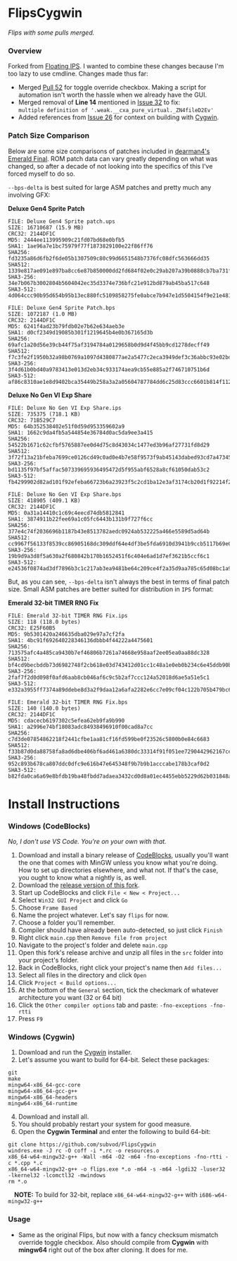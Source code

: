 # FlipsCygwin

*Flips with some pulls merged.*

### Overview

Forked from [Floating IPS](https://github.com/Alcaro/Flips). I wanted to combine these changes because I'm too lazy to use cmdline. Changes made thus far:

- Merged [Pull 52](https://github.com/Alcaro/Flips/pull/52) for toggle override checkbox. Making a script for automation isn't worth the hassle when we already have the GUI.
- Merged removal of **Line 14** mentioned in [Issue 32](https://github.com/Alcaro/Flips/issues/32#issuecomment-1036141144) to fix:<br>`multiple definition of '.weak.__cxa_pure_virtual._ZN4fileD2Ev'`
- Added references from [Issue 26](https://github.com/Alcaro/Flips/issues/26#issuecomment-573674247) for context on building with [Cygwin](https://www.cygwin.com/).

### Patch Size Comparison

Below are some size comparisons of patches included in [dearman4's Emerald Final](https://www.pokecommunity.com/showthread.php?t=410480). ROM patch data can vary greatly depending on what was changed, so after a decade of not looking into the specifics of this I've forced myself to do so.

`--bps-delta` is best suited for large ASM patches and pretty much any involving GFX:

**Deluxe Gen4 Sprite Patch**

```
FILE: Deluxe Gen4 Sprite patch.ups
SIZE: 16710687 (15.9 MB)
CRC32: 2144DF1C
MD5: 2444ee113995909c21fd07bd68e0bfb5
SHA1: 1ae96a7e1bc75979f77f1873829100e22f86ff76
SHA256: fd3235a86d6fb2f6de05b1307509c80c99d6651548b7376fc08dfc563666dd35
SHA512: 1339e817ae091e897ba8cc6e87b850000dd2fd684f02e0c29ab207a39b0888cb7ba731f4816ef2d79fa1e15370ba3187d498f632e9ee53bd61f28aa103b87f21
SHA3-256: 34e7b067b3002804b5604042ec35d3374e736bfc21e912bd879ab45ba517c648
SHA3-512: 4d064ccc90b95d654b95b13ec880fc5109858275fe0abce7b947e1d5504154f9e21e48181260902514346927ad256ab1612e2fe27150ea9875ea03cfd6056760

FILE: Deluxe Gen4 Sprite Patch.bps
SIZE: 1072187 (1.0 MB)
CRC32: 2144DF1C
MD5: 6241f4ad23b79fdb02e7b62e634aeb3e
SHA1: d0cf2349d19085b301f1219645b4e0b367165d3b
SHA256: 69afc1a20d56e39cb44f75af3194784a0129658b0d9d4f45bb9cd1278decff49
SHA512: f7c3fe2f1950b32a98b0769a1097d4380877ae2a5477c2eca3949def3c36abbc93e02bdfe2044b985a34a40ff984de2c5f634fcb03ce31e7beb1de00f3b687dc
SHA3-256: 3f4d61b0bd40a9783413e013d2eb34c933174aea9cb55e885a2f746710751b6d
SHA3-512: af86c8310ae1e8d9402bca35449b258a3a2a05604787784dd6c25d83ccc6601b814f112a9a4b48a5aec00a4bf7fb404b43fe9906139bf5c71bf23c06816b3954
```

**Deluxe No Gen VI Exp Share**

```
FILE: Deluxe No Gen VI Exp Share.ips
SIZE: 735375 (718.1 KB)
CRC32: 71B529C7
MD5: 64b352538402e51f0d59d953359602a9
SHA1: 1662c9da4fb5a544854e36784d0ac5da9ee3a415
SHA256: 54522b1671c62cfbf5765887ee0d4d75c8d43034c1477ed3b96af27731fd8d29
SHA512: 3f72f13a21bfeba7699ce0126cd49c0ad0e4b7e58f9573f9ab45143dabed93cd7a4734564ff5b4311125bc2f41680850ba162fa51d00cba93e82133ab1b3f255
SHA3-256: bd1135f97bf5affac507339695936495472d5f955abf6528a8cf61050dab53c2
SHA3-512: fb4299902d82ad101f92efeba66723b6a23923f5c2cd1ba12e3af3174cb20d1f92214f2a390c6b91fd5e43a75d8ccb2e54ca9a9345d900acde23595a1e62b76a

FILE: Deluxe No Gen VI Exp Share.bps
SIZE: 418905 (409.1 KB)
CRC32: 2144DF1C
MD5: 0a31a14410c1c69c4eecd74db5812841
SHA1: 3874911b22fee69a1c05fc6443b131b9f727f6cc
SHA256: 377e4c74f2036696b1187b43e8513782aedc0924ab532225a466e5589d5ad64b
SHA512: cc9967f56133f8539cc86905168dc309ddf64e4df3be5fda6910d3941b9ccb5117b69e0d288bcee6c9be9bdc0a420cf884e8602a5e1691301818e7bccd3d5ee6
SHA3-256: 19b9d9a3d8f5a630a2f680842b170b1652451f6c404e6ad1d7ef3621b5ccf6c1
SHA3-512: e24536f0874ad3df7896b3c1c217ab3ea9481be64c209ce4f2a35d9aa785c65d08bc1a9557dc4457f4738cb63f0538b44d7bd791dc96deb60dab06b720883847
```

But, as you can see, `--bps-delta` isn't always the best in terms of final patch size. Small ASM patches are better suited for distribution in `IPS` format:

**Emerald 32-bit TIMER RNG Fix**

```
FILE: Emerald 32-bit TIMER RNG Fix.ips
SIZE: 118 (118.0 bytes)
CRC32: E25F60B5
MD5: 9b5301420a246635dba029e97a7cf2fa
SHA1: 4bc91f692640228346136dbbb4f44222a4475601
SHA256: 713575afc4a485ca9430b7ef46806b7261a74668e958aaf2ee05ea0aa88dc328
SHA512: bf4cd9becbddb73d6982748f2cb618e03d743412d01cc1c48a1e0eb0b234c6e45ddb90b46c4d602e0104e5b50ebc5458738c79f4a865935413f73a6525d2b112
SHA3-256: 2faf7f2d0d098f0afd6aab8cb046af6c9c5b2af7ccc124a52018d6ae5a51e5c1
SHA3-512: e332a3955ff7374a89ddebe8d3a2f9daa12a6afa2282e6cc7e09cf04c122b705b479bc68427218230642cc2df688f82ce8edc988d835caea02e6435cab71e05e

FILE: Emerald 32-bit TIMER RNG Fix.bps
SIZE: 140 (140.0 bytes)
CRC32: 2144DF1C
MD5: cdacecb6197302c5efea62eb9fa9b990
SHA1: a2996e74bf18083adc84938496910f00cad8a7cc
SHA256: c7d3de07854862218f2441cfbe1aa81cf16fd599be0f23526c5800b0e84c6683
SHA512: f33b87d0da88758fa8ad6dbe406bf6ad461a6380dc33314f91f051ee7290442962167ce187d826c8788d6a250506a72df11479dfbbec78845b22b62e922c3d25
SHA3-256: 952c893b678ca807ddc0dfc9e616b47e645348f9b7b9b1acccabe178b3caf0d2
SHA3-512: b82fda0ca6a69e8bfdb19ba48fbdd7adaea3432cd0d8a01ec4455ebb5229d62b031848a170d5f22837eec3cfe03cfc61da30a2f996ff80892fc885fcfba9f691
```

# Install Instructions

### Windows (CodeBlocks)

*No, I don't use VS Code. You're on your own with that.*

1. Download and install a binary release of [CodeBlocks](http://www.codeblocks.org/downloads/binaries/#imagesoswindows48pnglogo-microsoft-windows), usually you'll want the one that comes with MinGW unless you know what you're doing. How to set up directories elsewhere, and what not. If that's the case, you ought to know what a nightly is, as well.
2. Download the [release version of this fork](https://github.com/subvod/FlipsCygwin/releases).
3. Start up CodeBlocks and click `File < New < Project...`
4. Select `Win32 GUI Project` and click `Go`
5. Choose `Frame Based`
6. Name the project whatever. Let's say `flips` for now.
7. Choose a folder you'll remember.
8. Compiler should have already been auto-detected, so just click `Finish`
9. Right click `main.cpp` then `Remove file from project`
10. Navigate to the project's folder and delete `main.cpp`
11. Open this fork's release archive and unzip all files in the `src` folder into your project's folder.
12. Back in CodeBlocks, right click your project's name then `Add files...`
13. Select all files in the directory and click `Open`
14. Click `Project < Build options...`
15. At the bottom of the `General` section, tick the checkmark of whatever architecture you want (32 or 64 bit)
16. Click the `Other compiler options` tab and paste: `-fno-exceptions -fno-rtti`
17. Press `F9`

### Windows (Cygwin)

1. Download and run the [Cygwin](https://www.cygwin.com/) installer.
2. Let's assume you want to build for 64-bit. Select these packages:
```
git
make
mingw64-x86_64-gcc-core
mingw64-x86_64-gcc-g++
mingw64-x86_64-headers
mingw64-x86_64-runtime
```
4. Download and install all.
5. You should probably restart your system for good measure.
6. Open the **Cygwin Terminal** and enter the following to build 64-bit:
```
git clone https://github.com/subvod/FlipsCygwin
windres.exe -J rc -O coff -i *.rc -o resources.o
x86_64-w64-mingw32-g++ -Wall -m64 -O2 -m64 -fno-exceptions -fno-rtti -c *.cpp *.c
x86_64-w64-mingw32-g++ -o flips.exe *.o -m64 -s -m64 -lgdi32 -luser32 -lkernel32 -lcomctl32 -mwindows
rm *.o
```

&emsp;**NOTE:** To build for 32-bit, replace `x86_64-w64-mingw32-g++` with `i686-w64-mingw32-g++`

### Usage

- Same as the original Flips, but now with a fancy checksum mismatch override toggle checkbox. Also should compile from **Cygwin** with **mingw64** right out of the box after cloning. It does for me.
